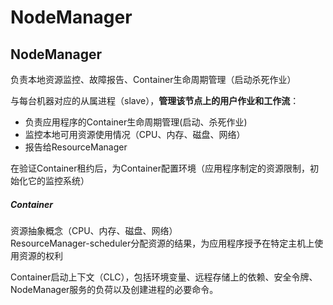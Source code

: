 # NodeManager

NodeManager
--------------
负责本地资源监控、故障报告、Container生命周期管理（启动杀死作业）<br>

与每台机器对应的从属进程（slave），**管理该节点上的用户作业和工作流**：<br>
* 负责应用程序的Container生命周期管理(启动、杀死作业)
* 监控本地可用资源使用情况（CPU、内存、磁盘、网络）
* 报告给ResourceManager


在验证Container租约后，为Container配置环境（应用程序制定的资源限制，初始化它的监控系统）




##### Container
资源抽象概念（CPU、内存、磁盘、网络）<br>
ResourceManager-scheduler分配资源的结果，为应用程序授予在特定主机上使用资源的权利 <br>

Container启动上下文（CLC），包括环境变量、远程存储上的依赖、安全令牌、NodeManager服务的负荷以及创建进程的必要命令。<br>
